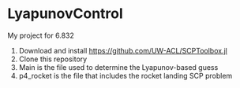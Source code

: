 # LyapunovControl
My project for 6.832
1. Download and install https://github.com/UW-ACL/SCPToolbox.jl
2. Clone this repository
3. Main is the file used to determine the Lyapunov-based guess
4. p4_rocket is the file that includes the rocket landing SCP problem
